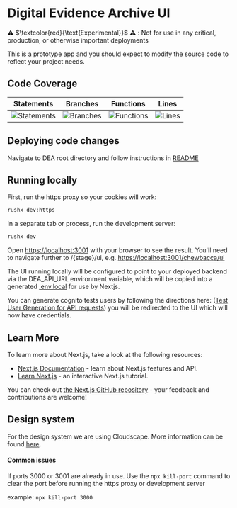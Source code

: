 # Digital Evidence Archive UI

⚠️ $\textcolor{red}{\text{Experimental}}$ ⚠️ : Not for use in any critical, production, or otherwise important deployments

This is a prototype app and you should expect to modify the source code to reflect your project needs.

## Code Coverage

| Statements                                                                                   | Branches                                                                                 | Functions                                                                                  | Lines                                                                              |
| -------------------------------------------------------------------------------------------- | ---------------------------------------------------------------------------------------- | ------------------------------------------------------------------------------------------ | ---------------------------------------------------------------------------------- |
| ![Statements](https://img.shields.io/badge/statements-91.77%25-brightgreen.svg?style=flat) | ![Branches](https://img.shields.io/badge/branches-84.51%25-yellow.svg?style=flat) | ![Functions](https://img.shields.io/badge/functions-90.05%25-brightgreen.svg?style=flat) | ![Lines](https://img.shields.io/badge/lines-92.13%25-brightgreen.svg?style=flat) |

## Deploying code changes

Navigate to DEA root directory and follow instructions in [README](../../../README.md)

## Running locally

First, run the https proxy so your cookies will work:
```sh
rushx dev:https
```
In a separate tab or process, run the development server:

```sh
rushx dev
```

Open [https://localhost:3001](https://localhost:3001) with your browser to see the result. You'll need to navigate further to /{stage}/ui, e.g. [https://localhost:3001/chewbacca/ui](https://localhost:3001/chewbacca/ui)

The UI running locally will be configured to point to your deployed backend via the DEA_API_URL environment variable, which will be copied into a generated [.env.local](.env.local) for use by Nextjs.

You can generate cognito tests users by following the directions here:
([Test User Generation for API requests](../../README.md)) you will be redirected to the UI which will now have credentials.
## Learn More

To learn more about Next.js, take a look at the following resources:

- [Next.js Documentation](https://nextjs.org/docs) - learn about Next.js features and API.
- [Learn Next.js](https://nextjs.org/learn) - an interactive Next.js tutorial.

You can check out [the Next.js GitHub repository](https://github.com/vercel/next.js/) - your feedback and contributions are welcome!

## Design system

For the design system we are using Cloudscape. More information can be found [here](https://cloudscape.design/).

#### Common issues

If ports 3000 or 3001 are already in use. Use the `npx kill-port` command to clear the port before running the https proxy or development server

example: `npx kill-port 3000`